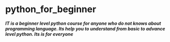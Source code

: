# python_for_beginner
___IT is a beginner level python course for anyone who do not knows about programming language. Its help you to understand from basic to advance level python. Its is for everyone___ 
